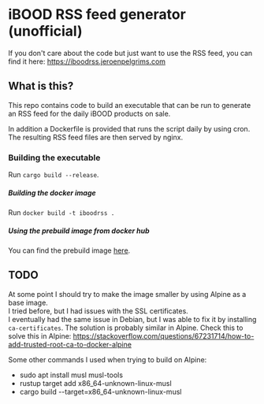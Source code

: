 # iBOOD RSS feed generator (unofficial)

If you don't care about the code but just want to use the RSS feed, you can find it here: https://iboodrss.jeroenpelgrims.com

## What is this?

This repo contains code to build an executable that can be run to generate an RSS feed for the daily iBOOD products on sale.

In addition a Dockerfile is provided that runs the script daily by using cron. The resulting RSS feed files are then served by nginx.

### Building the executable

Run `cargo build --release`.

##### Building the docker image

Run `docker build -t iboodrss .`

##### Using the prebuild image from docker hub

You can find the prebuild image [here](https://hub.docker.com/r/jeroenpelgrims/iboodrss).

## TODO

At some point I should try to make the image smaller by using Alpine as a base image.  
I tried before, but I had issues with the SSL certificates.  
I eventually had the same issue in Debian, but I was able to fix it by installing `ca-certificates`.
The solution is probably similar in Alpine. Check this to solve this in Alpine: https://stackoverflow.com/questions/67231714/how-to-add-trusted-root-ca-to-docker-alpine

Some other commands I used when trying to build on Alpine:

- sudo apt install musl musl-tools
- rustup target add x86_64-unknown-linux-musl
- cargo build --target=x86_64-unknown-linux-musl
